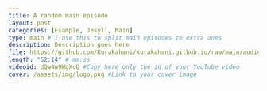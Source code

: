 ```yaml
---
title: A random main episode
layout: post
categories: [Example, Jekyll, Main]
type: main # I use this to split main episodes to extra ones
description: Description goes here
file: https://github.com/Kurakahani/kurakahani.github.io/raw/main/audio_files/XkHOoNVGRPs.m4a #Link to your .mp3 file
length: "52:14" # mm:ss
videoid: dQw4w9WgXcQ #Copy here only the id of your YouTube video
cover: /assets/img/logo.png #Link to your cover image
---
```

